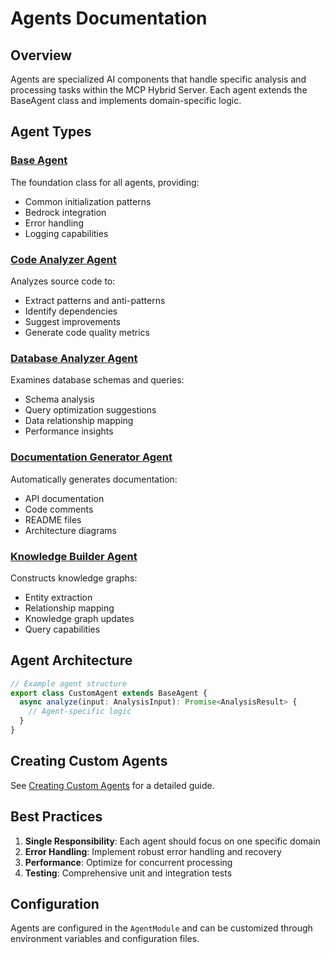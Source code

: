# Agents Documentation

## Overview

Agents are specialized AI components that handle specific analysis and processing tasks within the MCP Hybrid Server. Each agent extends the BaseAgent class and implements domain-specific logic.

## Agent Types

### [Base Agent](./base/)
The foundation class for all agents, providing:
- Common initialization patterns
- Bedrock integration
- Error handling
- Logging capabilities

### [Code Analyzer Agent](./code-analyzer/)
Analyzes source code to:
- Extract patterns and anti-patterns
- Identify dependencies
- Suggest improvements
- Generate code quality metrics

### [Database Analyzer Agent](./db-analyzer/)
Examines database schemas and queries:
- Schema analysis
- Query optimization suggestions
- Data relationship mapping
- Performance insights

### [Documentation Generator Agent](./documentation-generator/)
Automatically generates documentation:
- API documentation
- Code comments
- README files
- Architecture diagrams

### [Knowledge Builder Agent](./knowledge-builder/)
Constructs knowledge graphs:
- Entity extraction
- Relationship mapping
- Knowledge graph updates
- Query capabilities

## Agent Architecture

```typescript
// Example agent structure
export class CustomAgent extends BaseAgent {
  async analyze(input: AnalysisInput): Promise<AnalysisResult> {
    // Agent-specific logic
  }
}
```

## Creating Custom Agents

See [Creating Custom Agents](../../../tutorials/advanced/creating-custom-agents.md) for a detailed guide.

## Best Practices

1. **Single Responsibility**: Each agent should focus on one specific domain
2. **Error Handling**: Implement robust error handling and recovery
3. **Performance**: Optimize for concurrent processing
4. **Testing**: Comprehensive unit and integration tests

## Configuration

Agents are configured in the `AgentModule` and can be customized through environment variables and configuration files.